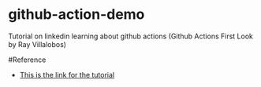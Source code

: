 # github-action-demo
Tutorial on linkedin learning about github actions (Github Actions First Look by Ray Villalobos)

#Reference
- [This is the link for the tutorial](https://www.linkedin.com/learning/github-actions-first-look-2/understanding-workflows?autoplay=true&u=2109516)


